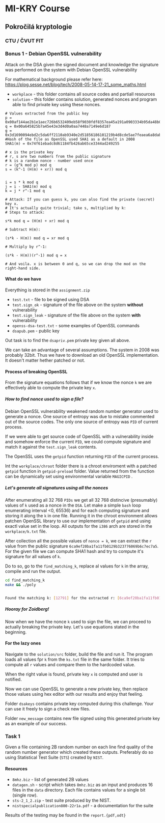 # MI-KRY Course
## Pokročilá kryptologie
### CTU / ČVUT FIT

### Bonus 1 - Debian OpenSSL vulnerability
Attack on the DSA given the signed document and knowledge the signature was performed on the system with Debian OpenSSL vulnerability 

For mathematical background please refer here: https://plog.sesse.net/blog/tech/2008-05-14-17-21_some_maths.html

* `workplace` - this folder contains all source codes and partiall resources
* `solution` - this folder contains solution, generated nonces and program able to find private key using these nonces.

```
# Values extracted from the public key
p = 0x00af144ae2b1e1aec726b6532409eb58f9030fdf8357ea45a191a0903334b95da48b0464944b7a7186d83efac96ddf795f17c1b9e2155c47aae3508321a72724cb502c5b5616e890aab35cdd339dda8bf9a6eca788933e8aecee989031af8f887864189d25c0e366038e1e16018688893fc82ddfb88dc35fcbc16e355ba2bccc59
q = 0x00a645825b7a45e43e3d4d0a0aa7448a7149e6d187
g = 0x3d1690094ebd2c5da6ff2110ab9340e2d51856186101219b4d8cde5ae7feaea6a8dabf34bf0457d612f9a5525c117a9c6652f8ac5f63d19c39efd0a8641f1982b427d82427177057039fefcc705c4fa0c37e1f0e084ad6dc0d436a52ab832b8af221e6f9daf59354423c20b626ed590dd6b7bc34076525f74ec03208adb7fb67
#Hash of the file as OpenSSL used SHA1 as a default in 2008
SHA1(m) = 0x74f61ebadc8d61184fb426ab65ce3344ad249255

# x is the private key
# r, s are two numbers from the public signature
# k is a random nonce - number used once
r = (g^k mod p) mod q
s = (k^-1 (H(m) + xr)) mod q


i = s * k mod q
j = i - SHA1(m) mod q
k = j * r^-1 mod q

# Attack: If you can guess k, you can also find the private (secret) key x. 
# It's actually quite trivial; take s, multiplied by k:
# Steps to attack:

s*k mod q = (H(m) + xr) mod q

# Subtract H(m):

(s*k - H(m)) mod q = xr mod q

# Multiply by r^-1:

(s*k - H(m))(r^-1) mod q = x

# And voila. x is between 0 and q, so we can drop the mod on the right-hand side.

```

#### What do we have
Everything is stored in the `assignment.zip`

* `test.txt` - file to be signed using DSA
* `test.sign_ok` - signature of the file above on the system **without** vulnerability
* `test.sign_leak` - signature of the file above on the system **with** vulnerability
* `openss-dsa-test.txt` - some examples of OpenSSL commands 
* `dsapub.pem` - public key

Out task is to find the `dsapriv.pem` private key given all above.

We can take an advantage of several assumptions. The system in 2008 was probably 32bit. Thus we have to download an old OpenSSL implementation. It doesn't matter hether patched or not.

#### Process of breaking OpenSSL

From the signature equations follows that if we know the nonce `k` we are effectively able to compute the private key `x`.

##### How to find nonce used to sign a file?
Debian OpenSSL vulnerability weakened random number generator used to generate a nonce. One source of entropy was due to mistake commented out of the source codes. The only one source of entropy was `PID` of current process.

If we were able to get source code of OpenSSL with a vulnerability inside and somehow enforce the current `PID`, we could compute signature and match it against the `test.sign_leak` contents.

The OpenSSL uses the `getpid` function returning `PID` of the current process. 

Int the `workplace/chroot` folder there is a chroot enviroment with a patched `getpid` function in `getpid-preload` folder. Value returned from the function can be dynamically set using environmental variable `MAGICPID` .

##### Let's generate all signatures using all the nonces
After enumerating all 32 768 `PIDs` we get all 32 768 distincive (presumably) values of `k` used as a nonce in the `DSA`. Let make a simple `bash` loop enumerating interval <0, 65536) and for each computing signature and storing it along the `k` in one file. Running it in the chroot environment allows patchen OpenSSL library to use our implementation of `getpid` and using exactl value set in the loop. All outputs for the `i386` arch are stored in the `workplace/k.txt` file.  

After collection all the possible values of `nonce = k`, we can extract the `r` value from the public signature `6ca9ef20ba1fa11fb0129b323776069b6c7ec7a5`. For the given file we can compute SHA1 hash and try to compute it's signature for all values of `k`. 

Do to so, go to the `find_matching_k`, replace al values for `k` in the array, compile and run the output.

```bash
cd find_matching_k
make && ./poly


Found the matching k: [12791] for the extracted r: [6ca9ef20ba1fa11fb0129b323776069b6c7ec7a5]
``` 

##### Hooray for Zoidberg!

Now when we have the nonce `k` used to sign the file, we can proceed to actually breaking the private key. Let's use equations stated in the beginning.

#### For the lazy ones
Navigate to the `solution/src` folder, build the file and run it. The program loads all values fpr `k` from the `ks.txt` file in the same folder. It tries to compute all `r` values and compare them to the hardcoded value. 

When the right value is found, private key `x` is computed and user is notified.

Now we can use OpenSSL to generate a new private key, then replace those values using hex editor with our results and enjoy that feeling.

Folder `dsakeys` contains private key computed during this challenge. Your can use it freely to sign a check new files.

Folder `new_message` contains new file signed using this generated private key as an example of our success.

### Task 1
Given a file containing 2B random number on each line find quality of the random number generator which created these outputs. Preferably do so using Statistical Test Suite (`STS`) created by `NIST`. 

#### Resources
* `8mhz.biz` - list of generated 2B values
* `datagen.sh` - script which takes `8mhz.biz` as an input and produces 16 files in the `data` directory. Each file contains values for a single bit (single row).
* `sts-2_1_2.zip` - test suite produced by the NIST.
* `nistspecialpublication800-22r1a.pdf` - a documentation for the suite

Results of the testing may be found in the `report.{pdf,odt}`

